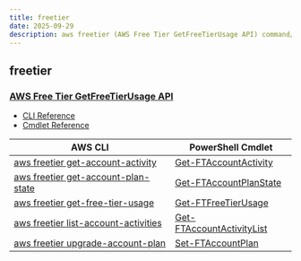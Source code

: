 ```yaml
---
title: freetier
date: 2025-09-29
description: aws freetier (AWS Free Tier GetFreeTierUsage API) command/cmdlet list.
---
```


## freetier

### [AWS Free Tier GetFreeTierUsage API](https://aws.amazon.com/aws-cost-management/)

* [CLI Reference](https://awscli.amazonaws.com/v2/documentation/api/latest/reference/freetier/index.html)
* [Cmdlet Reference](https://docs.aws.amazon.com/powershell/latest/reference/items/FreeTier_cmdlets.html)

|AWS CLI|PowerShell Cmdlet|
|----|----|
|[aws freetier get-account-activity](https://awscli.amazonaws.com/v2/documentation/api/latest/reference/freetier/get-account-activity.html)|[Get-FTAccountActivity](https://docs.aws.amazon.com/powershell/latest/reference/items/Get-FTAccountActivity.html)|
|[aws freetier get-account-plan-state](https://awscli.amazonaws.com/v2/documentation/api/latest/reference/freetier/get-account-plan-state.html)|[Get-FTAccountPlanState](https://docs.aws.amazon.com/powershell/latest/reference/items/Get-FTAccountPlanState.html)|
|[aws freetier get-free-tier-usage](https://awscli.amazonaws.com/v2/documentation/api/latest/reference/freetier/get-free-tier-usage.html)|[Get-FTFreeTierUsage](https://docs.aws.amazon.com/powershell/latest/reference/items/Get-FTFreeTierUsage.html)|
|[aws freetier list-account-activities](https://awscli.amazonaws.com/v2/documentation/api/latest/reference/freetier/list-account-activities.html)|[Get-FTAccountActivityList](https://docs.aws.amazon.com/powershell/latest/reference/items/Get-FTAccountActivityList.html)|
|[aws freetier upgrade-account-plan](https://awscli.amazonaws.com/v2/documentation/api/latest/reference/freetier/upgrade-account-plan.html)|[Set-FTAccountPlan](https://docs.aws.amazon.com/powershell/latest/reference/items/Set-FTAccountPlan.html)|

